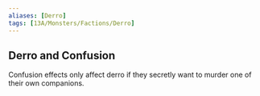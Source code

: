 ```yaml
---
aliases: [Derro]
tags: [13A/Monsters/Factions/Derro]
---
```


## Derro and Confusion

Confusion effects only affect derro if they secretly want to murder one of their own companions.

